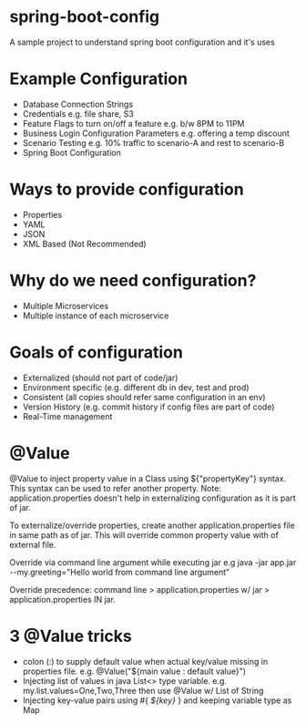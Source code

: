 # spring-boot-config
A sample project to understand spring boot configuration and it's uses
# Example Configuration
* Database Connection Strings
* Credentials e.g. file share, S3
* Feature Flags to turn on/off a feature e.g. b/w 8PM to 11PM
* Business Login Configuration Parameters e.g. offering a temp discount
* Scenario Testing e.g. 10% traffic to scenario-A and rest to scenario-B
* Spring Boot Configuration
# Ways to provide configuration
* Properties
* YAML
* JSON
* XML Based (Not Recommended)
# Why do we need configuration?
* Multiple Microservices
* Multiple instance of each microservice
# Goals of configuration
* Externalized (should not part of code/jar)
* Environment specific (e.g. different db in dev, test and prod)
* Consistent (all copies should refer same configuration in an env)
* Version History (e.g. commit history if config files are part of code)
* Real-Time management

# @Value
@Value to inject property value in a Class using ${"propertyKey"} syntax. This syntax can be used to refer another property.
Note: application.properties doesn't help in externalizing configuration as it is part of jar.

To externalize/override properties, create another application.properties file in same path as of jar. This will override common property value with of external file.

Override via command line argument while executing jar e.g java -jar app.jar --my.greeting="Hello world from command line argument"

Override precedence: command line > application.properties w/ jar > application.properties IN jar.

# 3 @Value tricks
* colon (:) to supply default value when actual key/value missing in properties file. e.g. @Value("${main value : default value}")
* Injecting list of values in java List<> type variable. e.g. my.list.values=One,Two,Three then use @Value w/ List of String
* Injecting key-value pairs using #{ _${key}_ } and keeping variable type as Map

